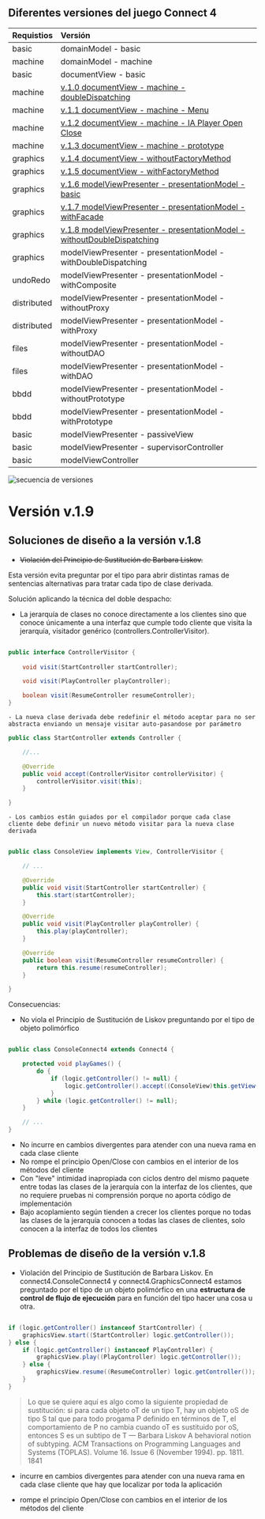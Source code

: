 ## Diferentes versiones del juego Connect 4

| Requistios  | Versión |
|:------------- |:-------------|
| basic  | domainModel - basic|
| machine | domainModel - machine |
| basic | documentView - basic |
| machine | [v.1.0 documentView - machine - doubleDispatching](https://github.com/js-rom/connect4/tree/v.1.0) |
| machine | [v.1.1 documentView - machine - Menu](https://github.com/js-rom/connect4/tree/v.1.1) |
| machine | [v.1.2 documentView - machine - IA Player Open Close](https://github.com/js-rom/connect4/tree/v.1.2) |
| machine | [v.1.3 documentView - machine - prototype](https://github.com/js-rom/connect4/tree/v.1.3) |
| graphics | [v.1.4 documentView - withoutFactoryMethod](https://github.com/js-rom/connect4/tree/v.1.4) |
| graphics | [v.1.5 documentView - withFactoryMethod](https://github.com/js-rom/connect4/tree/v.1.5) |
| graphics | [v.1.6 modelViewPresenter - presentationModel - basic](https://github.com/js-rom/connect4/tree/v.1.6) |
| graphics | [v.1.7 modelViewPresenter - presentationModel - withFacade](https://github.com/js-rom/connect4/tree/v1.7.0-Release) |
| graphics | [v.1.8 modelViewPresenter - presentationModel - withoutDoubleDispatching](https://github.com/js-rom/connect4/tree/v1.8.0-Release) |
| graphics | modelViewPresenter - presentationModel - withDoubleDispatching |
| undoRedo | modelViewPresenter - presentationModel - withComposite |
| distributed | modelViewPresenter - presentationModel - withoutProxy |
| distributed | modelViewPresenter - presentationModel - withProxy |
| files | modelViewPresenter - presentationModel - withoutDAO |
| files | modelViewPresenter - presentationModel - withDAO |
| bbdd | modelViewPresenter - presentationModel - withoutPrototype |
| bbdd | modelViewPresenter - presentationModel - withPrototype |
| basic | modelViewPresenter - passiveView |
| basic | modelViewPresenter - supervisorController |
| basic | modelViewController |

![secuencia de versiones](./out/connect4/Docs/diagrams/TicTacToe.svg)

# Versión v.1.9

## Soluciones de diseño a la versión v.1.8

- ~~Violación del Principio de Sustitución de Barbara Liskov.~~

Esta versión evita preguntar por el tipo para abrir distintas ramas de sentencias alternativas para tratar cada tipo de clase derivada.

Solución aplicando la técnica del doble despacho:
- La jerarquía de clases no conoce directamente a los clientes sino que conoce únicamente a una interfaz que cumple todo cliente que visita la jerarquía, visitador genérico (controllers.ControllerVisitor).
``` java

public interface ControllerVisitor {
    
    void visit(StartController startController);

    void visit(PlayController playController);

    boolean visit(ResumeController resumeController);
}

```
    - La nueva clase derivada debe redefinir el método aceptar para no ser abstracta enviando un mensaje visitar auto-pasandose por parámetro

``` java
public class StartController extends Controller {

    //...

    @Override
    public void accept(ControllerVisitor controllerVisitor) {
        controllerVisitor.visit(this);
    }

}

```
    - Los cambios están guiados por el compilador porque cada clase cliente debe definir un nuevo método visitar para la nueva clase derivada

```java

public class ConsoleView implements View, ControllerVisitor {

    // ...

    @Override
    public void visit(StartController startController) {
        this.start(startController);
    }

    @Override
    public void visit(PlayController playController) {
        this.play(playController);
    }

    @Override
    public boolean visit(ResumeController resumeController) {
        return this.resume(resumeController);
    }

}

```

Consecuencias:

- No viola el Principio de Sustitución de Liskov preguntando por el tipo de objeto polimórfico
```java

public class ConsoleConnect4 extends Connect4 {

    protected void playGames() {
        do {
            if (logic.getController() != null) {
                logic.getController().accept((ConsoleView)this.getView());
            }
        } while (logic.getController() != null);
    }

    // ...
}    
```
- No incurre en cambios divergentes para atender con una nueva rama en cada clase cliente
- No rompe el principio Open/Close con cambios en el interior de los métodos del cliente
- Con "leve" intimidad inapropiada con ciclos dentro del mismo paquete entre todas las clases de la jerarquía con la interfaz de los clientes, que no requiere pruebas ni comprensión porque no aporta código de implementación
- Bajo acoplamiento según tienden a crecer los clientes porque no todas las clases de la jerarquía conocen a todas las clases de clientes, solo conocen a la interfaz de todos los clientes


## Problemas de diseño de la versión v.1.8

- Violación del Principio de Sustitución de Barbara Liskov.
En connect4.ConsoleConnect4 y connect4.GraphicsConnect4 estamos preguntado por el tipo de un objeto polimórfico en una **estructura de control de flujo de ejecución** para en función del tipo hacer una cosa u otra.

```java

if (logic.getController() instanceof StartController) {
    graphicsView.start((StartController) logic.getController());
} else {
    if (logic.getController() instanceof PlayController) {
        graphicsView.play((PlayController) logic.getController());
    } else {
        graphicsView.resume((ResumeController) logic.getController());
    }
}

```

>Lo que se quiere aquí es algo como la siguiente propiedad de sustitución: si para cada objeto oT de un tipo T, hay un objeto oS de tipo S tal que para todo progama P definido en términos de T, el comportamiento de P no cambia cuando oT es sustituido por oS, entonces S es un subtipo de T
— Barbara Liskov
A behavioral notion of subtyping. ACM Transactions on Programming Languages and Systems (TOPLAS). Volume 16. Issue 6 (November 1994). pp. 1811. 1841

- incurre en cambios divergentes para atender con una nueva rama en cada clase cliente que hay que localizar por toda la aplicación

- rompe el principio Open/Close con cambios en el interior de los métodos del cliente
